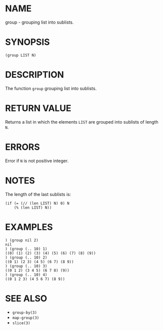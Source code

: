 # NAME
group - grouping list into sublists.

# SYNOPSIS

    (group LIST N)

# DESCRIPTION
The function `group` grouping list into sublists.

# RETURN VALUE
Returns a list in which the elements `LIST` are grouped into sublists of length `N`.

# ERRORS
Error if `N` is not positive integer.

# NOTES
The length of the last sublists is:

    (if (= (// (len LIST) N) 0) N
        (% (len LIST) N))

# EXAMPLES

    ) (group nil 2)
    nil
    ) (group (.. 10) 1)
    ((0) (1) (2) (3) (4) (5) (6) (7) (8) (9))
    ) (group (.. 10) 2)
    ((0 1) (2 3) (4 5) (6 7) (8 9))
    ) (group (.. 10) 3)
    ((0 1 2) (3 4 5) (6 7 8) (9))
    ) (group (.. 10) 4)
    ((0 1 2 3) (4 5 6 7) (8 9))

# SEE ALSO
- `group-by(3)`
- `map-group(3)`
- `slice(3)`
